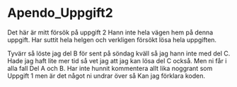 # Apendo_Uppgift2
<p>Det här är mitt försök på uppgift 2
Hann inte hela vägen hem på denna uppgift.
Har suttit hela helgen och verkligen försökt lösa hela uppgiften.</p>
<p>Tyvärr så löste jag del B för sent på söndag kväll så jag hann inte med del C.
Hade jag haft lite mer tid så vet jag att jag kan lösa del C också.
Men ni får i alla fall Del A och B.
Har inte hunnit kommentera allt lika noggrant som Uppgift 1 men är det något ni undrar över så
Kan jag förklara koden.</p>

